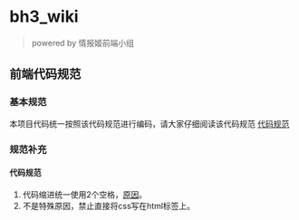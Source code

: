 # bh3_wiki

> powered by 情报姬前端小组

## 前端代码规范
### 基本规范
本项目代码统一按照该代码规范进行编码，请大家仔细阅读该代码规范 [代码规范](https://guide.aotu.io/docs/index.html)
### 规范补充

#### 代码规范

1. 代码缩进统一使用2个空格，[原因](https://github.com/o2team/guide/issues/3)。
2. 不是特殊原因，禁止直接将css写在html标签上。